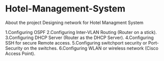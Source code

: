 # Hotel-Management-System

About the project 
Designing network for Hotel Managment System

1.Configuring OSPF
2.Configuring Inter-VLAN Routing (Router on a stick).
3.Configuring DHCP Server (Router as the DHCP Server).
4.Configuring SSH for secure Remote access.
5.Configuring switchport security or Port-Security on the switches.
6.Configuring WLAN or wireless network (Cisco Access Point).
